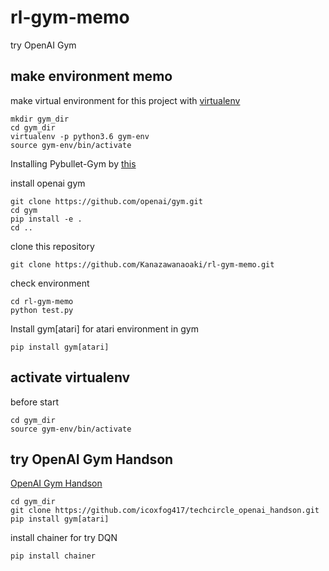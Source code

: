# rl-gym-memo
try OpenAI Gym  

## make environment memo
make virtual environment for this project with [virtualenv](https://www.sejuku.net/blog/68398)
```
mkdir gym_dir
cd gym_dir
virtualenv -p python3.6 gym-env
source gym-env/bin/activate
```
Installing Pybullet-Gym by [this](http://gym.openai.com/docs/)

install openai gym
```
git clone https://github.com/openai/gym.git
cd gym
pip install -e .
cd ..
```
clone this repository
```
git clone https://github.com/Kanazawanaoaki/rl-gym-memo.git
```

check environment
```
cd rl-gym-memo
python test.py
```

Install gym[atari] for atari environment in gym
```
pip install gym[atari]
```

## activate virtualenv
before start
```
cd gym_dir
source gym-env/bin/activate
```

## try OpenAI Gym Handson

[OpenAI Gym Handson](https://github.com/icoxfog417/techcircle_openai_handson)  

```
cd gym_dir
git clone https://github.com/icoxfog417/techcircle_openai_handson.git
pip install gym[atari]
```

install chainer for try DQN
```
pip install chainer
```